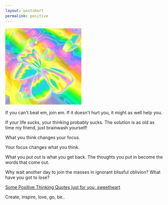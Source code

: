 ```yaml
---
layout: postshort
permalink: positive
---
```


<a href="{{ page.url }}"> ![image](/img/butterfly.webp) </a> <!-- {:class="img-responsive"} -->



If you can't beat em, join em. If it doesn't hurt
you, it might as well help you.

If your life sucks, your thinking probably sucks.
The solution is as old as time my friend, just
brainwash yourself!

What you think changes your focus.

Your focus changes what you think.

What you put out is what you get back.
The thoughts you put in become the words that come
out.

Why wait another day to join the masses in ignorant
blissful oblivion? What have you got to lose?

[Some Positive Thinking Quotes just for you, sweetheart](https://herway.net/life/positive-thinking-quotes-170-deep-sayings-to-inspire-you/)

Create, inspire, love, go, be..
